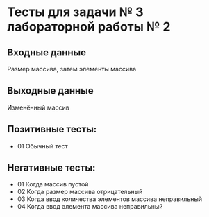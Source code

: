 # Тесты для задачи № 3 лабораторной работы № 2

## Входные данные
Размер массива, затем элементы массива

## Выходные данные
Изменённый массив

## Позитивные тесты:
- 01 Обычный тест

## Негативные тесты:
- 01 Когда массив пустой
- 02 Когда размер массива отрицательный
- 03 Когда ввод количества элементов массива неправильный
- 04 Когда ввод элемента массива неправильный

